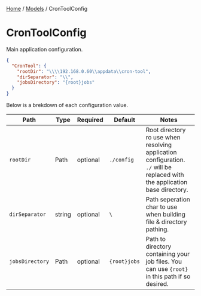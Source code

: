 [Home](/README.md) / [Models](/docs/models/README.md) / CronToolConfig

# CronToolConfig
Main application configuration.

```json
{
  "CronTool": {
    "rootDir": "\\\\192.168.0.60\\appdata\\cron-tool",
    "dirSeparator": "\\",
    "jobsDirectory": "{root}jobs"
  } 
}
```

Below is a brekdown of each configuration value.

| Path | Type | Required | Default | Notes |
| --- | --- | --- | --- | --- |
| `rootDir` | Path | optional | `./config` | Root directory ro use when resolving application configuration. `./` will be replaced with the application base directory. |
| `dirSeparator` | string | optional | `\` | Path seperation char to use when building file & directory pathing. |
| `jobsDirectory` | Path | optional | `{root}jobs` | Path to directory containing your job files. You can use `{root}` in this path if so desired. |
